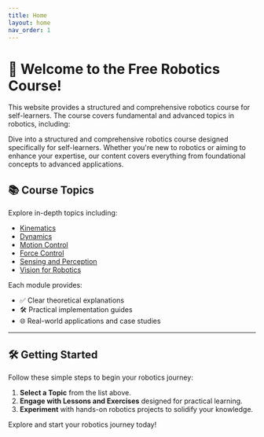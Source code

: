 ```yaml
---
title: Home
layout: home
nav_order: 1
---
```


# 🚀 Welcome to the Free Robotics Course!

This website provides a structured and comprehensive robotics course for self-learners. The course covers fundamental and advanced topics in robotics, including:

Dive into a structured and comprehensive robotics course designed specifically for self-learners. Whether you're new to robotics or aiming to enhance your expertise, our content covers everything from foundational concepts to advanced applications.

## 📚 Course Topics

Explore in-depth topics including:


- [Kinematics](docs/kinematics.md)
- [Dynamics](docs/dynamics.md)
- [Motion Control](docs/motion-control.md)
- [Force Control](docs/force-control.md)
- [Sensing and Perception](docs/sensing-and-perception.md)
- [Vision for Robotics](docs/vision-for-robotics.md)

Each module provides:

- ✅ Clear theoretical explanations
- 🛠️ Practical implementation guides
- 🌐 Real-world applications and case studies

---

## 🛠️ Getting Started

Follow these simple steps to begin your robotics journey:

1. **Select a Topic** from the list above.
2. **Engage with Lessons and Exercises** designed for practical learning.
3. **Experiment** with hands-on robotics projects to solidify your knowledge.

Explore and start your robotics journey today!